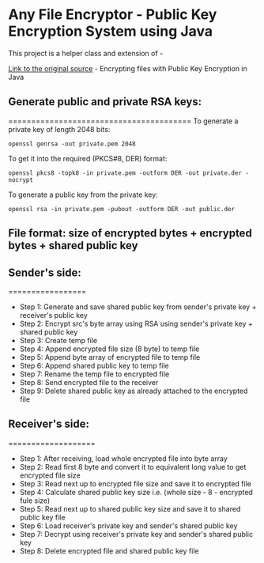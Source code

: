 # Any File Encryptor - Public Key Encryption System using Java

This project is a helper class and extension of -

[Link to the original source](http://www.macs.hw.ac.uk/~ml355/lore/pkencryption.htm) - Encrypting files with Public Key Encryption in Java


## Generate public and private RSA keys:
========================================
To generate a private key of length 2048 bits:

```
openssl genrsa -out private.pem 2048
```

To get it into the required (PKCS#8, DER) format:

```
openssl pkcs8 -topk8 -in private.pem -outform DER -out private.der -nocrypt
```

To generate a public key from the private key:

```
openssl rsa -in private.pem -pubout -outform DER -out public.der
```

## File format: size of encrypted bytes + encrypted bytes + shared public key

## Sender's side:

=================

* Step 1:		Generate and save shared public key from sender's private key + receiver's public key
* Step 2:		Encrypt src's byte array using RSA using sender's private key + shared public key
* Step 3:		Create temp file
* Step 4:		Append encrypted file size (8 byte) to temp file
* Step 5:		Append byte array of encrypted file to temp file
* Step 6:		Append shared public key to temp file
* Step 7:		Rename the temp file to encrypted file
* Step 8:		Send encrypted file to the receiver
* Step 9:		Delete shared public key as already attached to the encrypted file

## Receiver's side:

===================

* Step 1:		After receiving, load whole encrypted file into byte array
* Step 2:		Read first 8 byte and convert it to equivalent long value to get encrypted file size
* Step 3:		Read next up to encrypted file size and save it to encrypted file
* Step 4:		Calculate shared public key size i.e. (whole size - 8 - encrypted fule size)
* Step 5:		Read next up to shared public key size and save it to shared public key file
* Step 6:		Load receiver's private key and sender's shared public key
* Step 7:		Decrypt using receiver's private key and sender's shared public key
* Step 8:		Delete encrypted file and shared public key file
